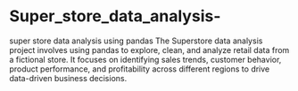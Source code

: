 # Super_store_data_analysis-
super store data analysis using pandas 
The Superstore data analysis project involves using pandas to explore, clean, and analyze retail data from a fictional store. It focuses on identifying sales trends, customer behavior, product performance, and profitability across different regions to drive data-driven business decisions.
